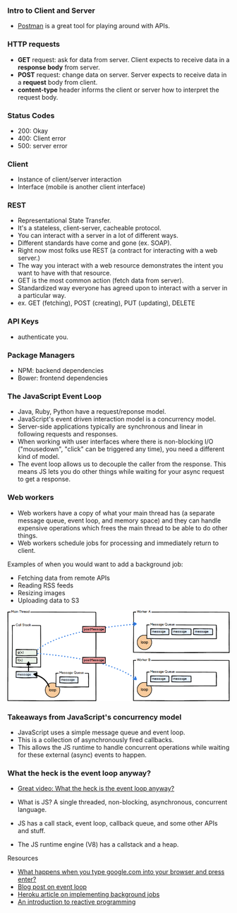 ### Intro to Client and Server

- [Postman](https://www.getpostman.com/docs) is a great tool for playing around with APIs.

### HTTP requests

- **GET** request: ask for data from server. Client expects to receive data in a **response body** from server.
- **POST** request: change data on server. Server expects to receive data in a **request** body from client.
- **content-type** header informs the client or server how to interpret the request body.

### Status Codes

- 200: Okay
- 400: Client error
- 500: server error

### Client

- Instance of client/server interaction
- Interface (mobile is another client interface)

### REST

- Representational State Transfer.
- It's a stateless, client-server, cacheable protocol.
- You can interact with a server in a lot of different ways.
- Different standards have come and gone (ex. SOAP).
- Right now most folks use REST (a contract for interacting with a web server.)
- The way you interact with a web resource demonstrates the intent you want to have with that resource.
- GET is the most common action (fetch data from server).
- Standardized way everyone has agreed upon to interact with a server in a particular way.
- ex. GET (fetching), POST (creating), PUT (updating), DELETE

### API Keys

- authenticate you.

### Package Managers

- NPM: backend dependencies
- Bower: frontend dependencies

### The JavaScript Event Loop

- Java, Ruby, Python have a request/reponse model.
- JavaScript's event driven interaction model is a concurrency model.
- Server-side applications typically are synchronous and linear in following requests and responses.
- When working with user interfaces where there is non-blocking I/O ("mousedown", "click" can be triggered any time), you need a different kind of model.
- The event loop allows us to decouple the caller from the response. This means JS lets you do other things while waiting for your async request to get a response.

### Web workers

- Web workers have a copy of what your main thread has (a separate message queue, event loop, and memory space) and they can handle expensive operations which frees the main thread to be able to do other things.
- Web workers schedule jobs for processing and immediately return to client.

Examples of when you would want to add a background job:

- Fetching data from remote APIs
- Reading RSS feeds
- Resizing images
- Uploading data to S3

![web-workers](/img/web-workers.png)

### Takeaways from JavaScript's concurrency model

- JavaScript uses a simple message queue and event loop.
- This is a collection of asynchronously fired callbacks.
- This allows the JS runtime to handle concurrent operations while waiting for these external (async) events to happen.

### What the heck is the event loop anyway?

- [Great video: What the heck is the event loop anyway?](https://www.youtube.com/watch?v=8aGhZQkoFbQ)

- What is JS? A single threaded, non-blocking, asynchronous, concurrent language.
- JS has a call stack, event loop, callback queue, and some other APIs and stuff.
- The JS runtime engine (V8) has a callstack and a heap.

Resources

- [What happens when you type google.com into your browser and press enter?](https://github.com/alex/what-happens-when)
- [Blog post on event loop](http://blog.carbonfive.com/2013/10/27/the-javascript-event-loop-explained/)
- [Heroku article on implementing background jobs](https://devcenter.heroku.com/articles/background-jobs-queueing)
- [An introduction to reactive programming](https://gist.github.com/staltz/868e7e9bc2a7b8c1f754)








